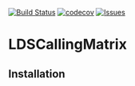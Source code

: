 [![Build Status](https://travis-ci.org/squistbe/LDSCallingMatrix.svg?branch=master)](https://travis-ci.org/squistbe/LDSCallingMatrix)
[![codecov](https://codecov.io/gh/squistbe/LDSCallingMatrix/branch/master/graph/badge.svg)](https://codecov.io/gh/squistbe/LDSCallingMatrix)
[![Issues](http://img.shields.io/github/issues/squistbe/LDSCallingMatrix.svg)](https://github.com/squistbe/LDSCallingMatrix/issues)

LDSCallingMatrix
=========

Installation
------------
